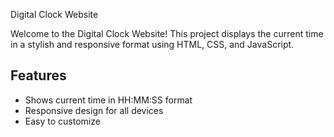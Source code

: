 Digital Clock Website

Welcome to the Digital Clock Website! This project displays the current time in a stylish and responsive format using HTML, CSS, and JavaScript.

## Features

- Shows current time in HH:MM:SS format
- Responsive design for all devices
- Easy to customize
